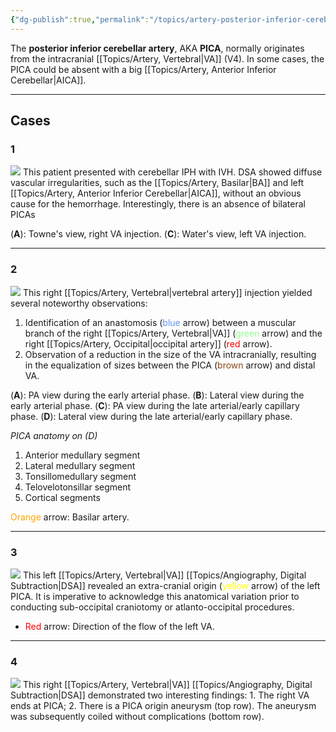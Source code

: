 ```yaml
---
{"dg-publish":true,"permalink":"/topics/artery-posterior-inferior-cerebellar/","tags":["anatomy","artery","vessel","anastomosis","aneurysm"],"created":"2023-12-05T14:29:24.000-08:00","updated":"2024-05-21T09:53:17.473-07:00"}
---
```



The **posterior inferior cerebellar artery**, AKA **PICA**, normally originates from the intracranial [[Topics/Artery, Vertebral\|VA]] (V4). In some cases, the PICA could be absent with a big [[Topics/Artery, Anterior Inferior Cerebellar\|AICA]].

---

## Cases

### 1

![](https://i.imgur.com/xWByvvj.jpg)
This patient presented with cerebellar IPH with IVH. DSA showed diffuse vascular irregularities, such as the [[Topics/Artery, Basilar\|BA]] and left [[Topics/Artery, Anterior Inferior Cerebellar\|AICA]], without an obvious cause for the hemorrhage. Interestingly, there is an absence of bilateral PICAs 

(**A**): Towne's view, right VA injection.
(**C**): Water's view, left VA injection.

---

### 2

![](https://i.imgur.com/84TP6GH.jpeg)
This right [[Topics/Artery, Vertebral\|vertebral artery]] injection yielded several noteworthy observations:
1. Identification of an anastomosis (<span style="color: cornflowerblue">blue</span> arrow) between a muscular branch of the right [[Topics/Artery, Vertebral\|VA]] (<span style="color: palegreen">green</span> arrow) and the right [[Topics/Artery, Occipital\|occipital artery]] (<span style="color: red">red</span> arrow).
2. Observation of a reduction in the size of the VA intracranially, resulting in the equalization of sizes between the PICA (<span style="color: SaddleBrown">brown</span> arrow) and distal VA.

(**A**): PA view during the early arterial phase.
(**B**): Lateral view during the early arterial phase.
(**C**): PA view during the late arterial/early capillary phase.
(**D**): Lateral view during the late arterial/early capillary phase.

*PICA anatomy on (D)*
1. Anterior medullary segment
2. Lateral medullary segment
3. Tonsillomedullary segment
4. Telovelotonsillar segment
5. Cortical segments

<span style="color: orange">Orange</span> arrow: Basilar artery.

---

### 3

![](https://i.imgur.com/u22hnnb.jpeg)
This left [[Topics/Artery, Vertebral\|VA]] [[Topics/Angiography, Digital Subtraction\|DSA]] revealed an extra-cranial origin (<span style="color: yellow">yellow</span> arrow) of the left PICA. It is imperative to acknowledge this anatomical variation prior to conducting sub-occipital craniotomy or atlanto-occipital procedures.

- <span style="color: red">Red</span> arrow: Direction of the flow of the left VA.

---

### 4

![](https://i.imgur.com/QAlczGV.jpeg)
This right [[Topics/Artery, Vertebral\|VA]] [[Topics/Angiography, Digital Subtraction\|DSA]] demonstrated two interesting findings: 1. The right VA ends at PICA; 2. There is a PICA origin aneurysm (top row). The aneurysm was subsequently coiled without complications (bottom row).